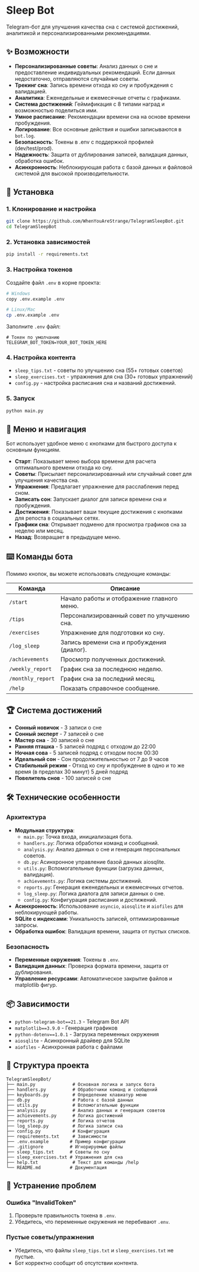 # Sleep Bot
Telegram-бот для улучшения качества сна с системой достижений, аналитикой и персонализированными рекомендациями.

## ✨ Возможности
- **Персонализированные советы**: Анализ данных о сне и предоставление индивидуальных рекомендаций. Если данных недостаточно, отправляются случайные советы.
- **Трекинг сна**: Запись времени отхода ко сну и пробуждения с валидацией.
- **Аналитика**: Еженедельные и ежемесячные отчеты с графиками.
- **Система достижений**: Геймификация с 8 типами наград и возможностью поделиться ими.
- **Умное расписание**: Рекомендации времени сна на основе времени пробуждения.
- **Логирование**: Все основные действия и ошибки записываются в `bot.log`.
- **Безопасность**: Токены в .env с поддержкой профилей (dev/test/prod).
- **Надежность**: Защита от дублирования записей, валидация данных, обработка ошибок.
- **Асинхронность**: Неблокирующая работа с базой данных и файловой системой для высокой производительности.

## 🚀 Установка

### 1. Клонирование и настройка
```bash
git clone https://github.com/WhenYouAreStrange/TelegramSleepBot.git
cd TelegramSleepBot
```

### 2. Установка зависимостей
```bash
pip install -r requirements.txt
```

### 3. Настройка токенов
Создайте файл `.env` в корне проекта:
```bash
# Windows
copy .env.example .env

# Linux/Mac
cp .env.example .env
```

Заполните `.env` файл:
```env
# Токен по умолчанию
TELEGRAM_BOT_TOKEN=YOUR_BOT_TOKEN_HERE
```

### 4. Настройка контента
- `sleep_tips.txt` - советы по улучшению сна (55+ готовых советов)
- `sleep_exercises.txt` - упражнения для сна (30+ готовых упражнений)
- `config.py` - настройка расписания сна и названий достижений.

### 5. Запуск
```bash
python main.py
```

## 📱 Меню и навигация

Бот использует удобное меню с кнопками для быстрого доступа к основным функциям.

- **Старт**: Показывает меню выбора времени для расчета оптимального времени отхода ко сну.
- **Советы**: Присылает персонализированный или случайный совет для улучшения качества сна.
- **Упражнения**: Предлагает упражнение для расслабления перед сном.
- **Записать сон**: Запускает диалог для записи времени сна и пробуждения.
- **Достижения**: Показывает ваши текущие достижения с кнопками для репоста в социальных сетях.
- **Графики сна**: Открывает подменю для просмотра графиков сна за неделю или месяц.
- **Назад**: Возвращает в предыдущее меню.

## ⌨️ Команды бота

Помимо кнопок, вы можете использовать следующие команды:

| Команда | Описание |
|---------|----------|
| `/start` | Начало работы и отображение главного меню. |
| `/tips` | Персонализированный совет по улучшению сна. |
| `/exercises` | Упражнение для подготовки ко сну. |
| `/log_sleep` | Запись времени сна и пробуждения (диалог). |
| `/achievements` | Просмотр полученных достижений. |
| `/weekly_report` | График сна за последнюю неделю. |
| `/monthly_report` | График сна за последний месяц. |
| `/help` | Показать справочное сообщение. |

## 🏆 Система достижений

- **Сонный новичок** - 3 записи о сне
- **Сонный эксперт** - 7 записей о сне
- **Мастер сна** - 30 записей о сне
- **Ранняя пташка** - 5 записей подряд с отходом до 22:00
- **Ночная сова** - 5 записей подряд с отходом после 00:30
- **Идеальный сон** - Сон продолжительностью от 7 до 9 часов
- **Стабильный режим** - Отход ко сну и пробуждение в одно и то же время (в пределах 30 минут) 5 дней подряд
- **Повелитель снов** - 100 записей о сне

## 🛠 Технические особенности

### Архитектура
- **Модульная структура**: 
  - `main.py`: Точка входа, инициализация бота.
  - `handlers.py`: Логика обработки команд и сообщений.
  - `analysis.py`: Анализ данных о сне и генерация персональных советов.
  - `db.py`: Асинхронное управление базой данных aiosqlite.
  - `utils.py`: Вспомогательные функции (загрузка данных, валидация).
  - `achievements.py`: Логика системы достижений.
  - `reports.py`: Генерация еженедельных и ежемесячных отчетов.
  - `log_sleep.py`: Логика диалога для записи данных о сне.
  - `config.py`: Конфигурация расписания и достижений.
- **Асинхронность**: Использование `asyncio`, `aiosqlite` и `aiofiles` для неблокирующей работы.
- **SQLite с индексами**: Уникальность записей, оптимизированные запросы.
- **Обработка ошибок**: Валидация времени, защита от пустых списков.

### Безопасность
- **Переменные окружения**: Токены в `.env`.
- **Валидация данных**: Проверка формата времени, защита от дублирования.
- **Управление ресурсами**: Автоматическое закрытие файлов и matplotlib фигур.

## 📦 Зависимости

- `python-telegram-bot==21.3` - Telegram Bot API
- `matplotlib==3.9.0` - Генерация графиков
- `python-dotenv==1.0.1` - Загрузка переменных окружения
- `aiosqlite` - Асинхронный драйвер для SQLite
- `aiofiles` - Асинхронная работа с файлами

## 🔧 Структура проекта

```
TelegramSleepBot/
├── main.py              # Основная логика и запуск бота
├── handlers.py          # Обработчики команд и сообщений
├── keyboards.py         # Определение клавиатур меню
├── db.py                # Работа с базой данных
├── utils.py             # Вспомогательные функции
├── analysis.py          # Анализ данных и генерация советов
├── achievements.py      # Логика достижений
├── reports.py           # Логика отчетов
├── log_sleep.py         # Логика записи сна
├── config.py            # Конфигурация
├── requirements.txt     # Зависимости
├── .env.example        # Пример конфигурации
├── .gitignore          # Игнорируемые файлы
├── sleep_tips.txt      # Советы по сну
├── sleep_exercises.txt # Упражнения для сна
├── help.txt             # Текст для команды /help
└── README.md           # Документация
```

## 🚨 Устранение проблем

### Ошибка "InvalidToken"
1. Проверьте правильность токена в `.env`.
2. Убедитесь, что переменные окружения не перебивают `.env`.

### Пустые советы/упражнения
- Убедитесь, что файлы `sleep_tips.txt` и `sleep_exercises.txt` не пустые.
- Бот корректно сообщит об отсутствии контента.
